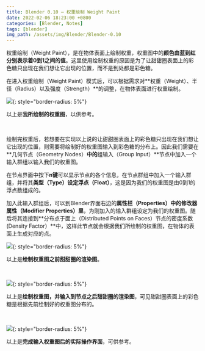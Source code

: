 ```yaml
---
title: Blender 0.10 — 权重绘制 Weight Paint
date: 2022-02-06 18:23:00 +0800
categories: [Blender, Notes]
tags: [blender]
img_path: /assets/img/Blender/Blender-0.10
---
```


权重绘制（Weight Paint），是在物体表面上绘制权重，权重图中的**颜色由蓝到红分别表示着0到1之间的值**。这里使用绘制权重的原因是为了让甜甜圈表面上的彩色糖只出现在我们想让它出现的位置，而不是到处都是彩色糖。

在进入权重绘制（Weight Paint）模式后，可以根据需求对**权重（Weight）、半径（Radius）以及强度（Strength）**的调整，在物体表面进行权重绘制。

![](weight-paint.png){: style="border-radius: 5%"}

以上是**我所绘制的权重图**，以供参考。

<br>

绘制完权重后，若想要在实现以上说的让甜甜圈表面上的彩色糖只出现在我们想让它出现的位置，则需要将绘制好的权重图输入到彩色糖的分布上。因此我们需要在**几何节点（Geometry Nodes）**中的**组输入（Group Input）**节点中加入一个输入群组以输入我们的权重图。

在节点界面中按下**n键**可以显示节点的各个信息，在节点群组中加入一个输入群组，并将其**类型（Type）设定浮点（Float）**，这是因为我们的权重图是由0到1的浮点数组成的。

加入此输入群组后，可以到Blender界面右边的**属性栏（Properties）中的修改器属性（Modifier Properties）里**，为刚加入的输入群组设定为我们的权重图。随后将其连接到**分布点于面上（Distributed Points on Faces）节点的密度系数(Density Factor）**中，这样此节点就会根据我们所绘制的权重图，在物体的表面上生成对应的点。

![](before-weight-paint.png){: style="border-radius: 5%"}

以上是**绘制权重图之前甜甜圈的渲染图**。

<br>

![](after-weight-paint.png){: style="border-radius: 5%"}

以上是**绘制权重图，并输入到节点之后甜甜圈的渲染图**，可见甜甜圈表面上的彩色糖是根据先前绘制好的权重图分布的。

<br>

![](final-weight-paint.png){: style="border-radius: 5%"}

以上是**完成输入权重图后的实际操作界面**，可供参考。
